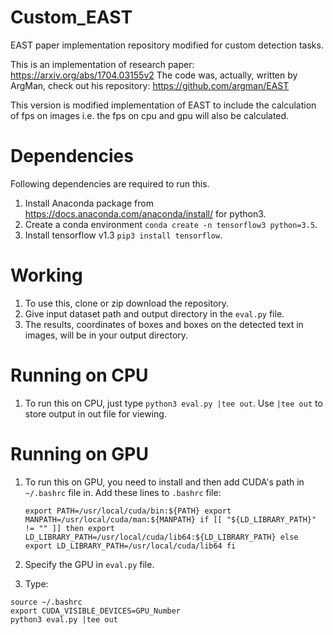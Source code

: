 # Custom_EAST
EAST paper implementation repository modified for custom detection tasks. 

This is an implementation of research paper: https://arxiv.org/abs/1704.03155v2
The code was, actually, written by ArgMan, check out his repository: https://github.com/argman/EAST

This version is modified implementation of EAST to include the calculation of fps on images i.e. the fps on cpu and gpu will also be calculated. 

# Dependencies
Following dependencies are required to run this. 

1. Install Anaconda package from https://docs.anaconda.com/anaconda/install/ for python3. 
2. Create a conda environment `conda create -n tensorflow3 python=3.5`.
3. Install tensorflow v1.3 `pip3 install tensorflow`.

# Working

1. To use this, clone or zip download the repository. 
2. Give input dataset path and output directory in the `eval.py` file. 
3. The results, coordinates of boxes and boxes on the detected text in images, will be in your output directory. 

# Running on CPU

1. To run this on CPU, just type `python3 eval.py |tee out`. Use `|tee out` to store output in out file for viewing. 

# Running on GPU

1. To run this on GPU, you need to install and then add CUDA's path in `~/.bashrc` file in.
   Add these lines to  `.bashrc` file: 
   
   `export PATH=/usr/local/cuda/bin:${PATH}
    export MANPATH=/usr/local/cuda/man:${MANPATH}
    if [[ "${LD_LIBRARY_PATH}" != "" ]]
    then
      export LD_LIBRARY_PATH=/usr/local/cuda/lib64:${LD_LIBRARY_PATH}
    else
      export LD_LIBRARY_PATH=/usr/local/cuda/lib64
    fi
    `
2. Specify the GPU in `eval.py` file.
3. Type:
```
source ~/.bashrc
export CUDA_VISIBLE_DEVICES=GPU_Number
python3 eval.py |tee out
```
        
